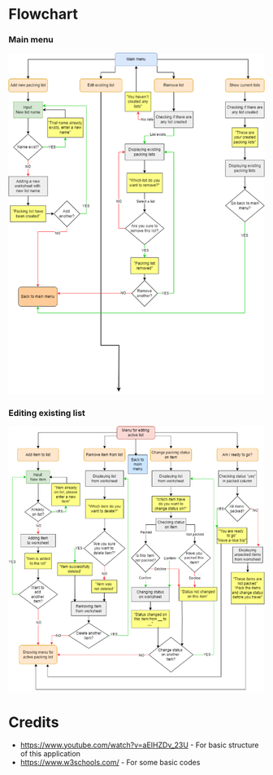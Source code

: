 # Flowchart

### Main menu
<img src="readme/flowchart_main_menu.png">

### Editing existing list
<img src="readme/flowchart_editing_list.png">

# Credits

- https://www.youtube.com/watch?v=aEIHZDv_23U - For basic structure of this application<br>
- https://www.w3schools.com/ - For some basic codes
